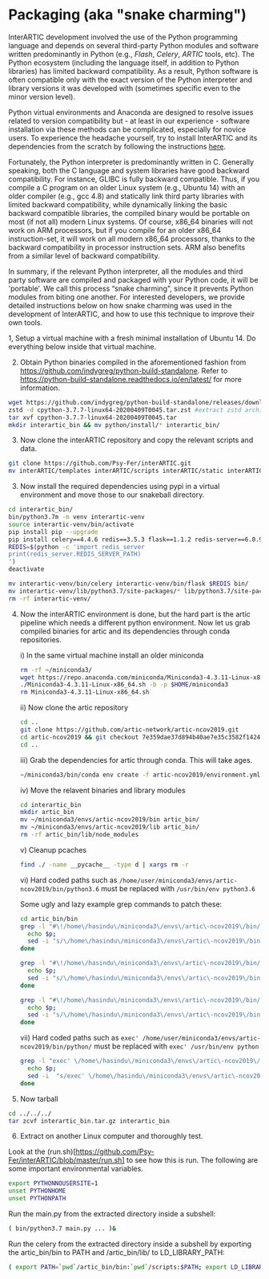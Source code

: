 
# Packaging (aka "snake charming")

InterARTIC development involved the use of the Python programming language and depends on several third-party Python modules and software written predominantly in Python (e.g., *Flash*, *Celery*, *ARTIC* tools, etc). The Python ecosystem (including the language itself, in addition to Python libraries) has limited backward compatibility. As a result, Python software is often compatible only with the exact version of the Python interpreter and library versions it was developed with (sometimes specific even to the minor version level).

Python virtual environments and Anaconda are designed to resolve issues related to version compatibility but - at least in our experience - software installation via these methods can be complicated, especially for novice users. To experience the headache yourself, try to install InterARTIC and its dependencies from the scratch by following the instructions [here](https://psy-fer.github.io/interARTIC/installation).

Fortunately, the Python interpreter is predominantly written in C. Generally speaking, both the C language and system libraries have good backward compatibility. For instance, GLIBC is fully backward compatible. Thus, if you compile a C program on an older Linux system (e.g., Ubuntu 14) with an older compiler (e.g., gcc 4.8) and statically link third party libraries with limited backward compatibility, while dynamically linking the basic backward compatible libraries, the compiled binary would be portable on most (if not all) modern Linux systems. Of course, x86_64 binaries will not work on ARM processors, but if you compile for an older x86_64 instruction-set, it will work on all modern x86_64 processors, thanks to the backward compatibility in processor instruction sets. ARM also benefits from a similar level of backward compatibility.

In summary, if the relevant Python interpreter, all the modules and third party software are compiled and packaged with your Python code, it will be 'portable'. We call this process “snake charming", since it prevents Python modules from biting one another. For interested developers, we provide detailed instructions below on how snake charming was used in the development of InterARTIC, and how to use this technique to improve their own tools.

1, Setup a virtual machine with a fresh minimal installation of Ubuntu 14. Do everything below inside that virtual machine.

2. Obtain Python binaries compiled in the aforementioned fashion from https://github.com/indygreg/python-build-standalone. Refer to https://python-build-standalone.readthedocs.io/en/latest/ for more information.

```bash
wget https://github.com/indygreg/python-build-standalone/releases/download/20200408/cpython-3.7.7-linux64-20200409T0045.tar.zst #python 3.7 needed for interARTIC
zstd -d cpython-3.7.7-linux64-20200409T0045.tar.zst #extract zstd archive
tar xvf cpython-3.7.7-linux64-20200409T0045.tar
mkdir interartic_bin && mv python/install/* interartic_bin/
```

3. Now clone the interARTIC repository and copy the relevant scripts and data.

```bash
git clone https://github.com/Psy-Fer/interARTIC.git
mv interARTIC/templates interARTIC/scripts interARTIC/static interARTIC/src interARTIC/primer-schemes interARTIC/run.sh interARTIC/main.py interARTIC/config.init interartic_bin/
```

3. Now install the required dependencies using pypi in a virtual environment and move those to our snakeball directory.

```bash
cd interartic_bin/
bin/python3.7m -m venv interartic-venv
source interartic-venv/bin/activate  
pip install pip --upgrade
pip install celery==4.4.6 redis==3.5.3 flask==1.1.2 redis-server==6.0.9 pandas==1.2.4
REDIS=$(python -c 'import redis_server
print(redis_server.REDIS_SERVER_PATH)
')
deactivate
```

```bash
mv interartic-venv/bin/celery interartic-venv/bin/flask $REDIS bin/
mv interartic-venv/lib/python3.7/site-packages/* lib/python3.7/site-packages/
rm -rf interartic-venv/
```

4. Now the interARTIC environment is done, but the hard part is the artic pipeline which needs a different python environment. Now let us grab compiled binaries for artic and its dependencies through conda repositories.

   i) In the same virtual machine install an older miniconda

    ```bash
    rm -rf ~/miniconda3/
    wget https://repo.anaconda.com/miniconda/Miniconda3-4.3.11-Linux-x86_64.sh
    ./Miniconda3-4.3.11-Linux-x86_64.sh -b -p $HOME/miniconda3
    rm Miniconda3-4.3.11-Linux-x86_64.sh
    ```

    ii) Now clone the artic repository
    ```bash
    cd ..
    git clone https://github.com/artic-network/artic-ncov2019.git
    cd artic-ncov2019 && git checkout 7e359dae37d894b40ae7e35c3582f14244ef4d36
    cd ..
    ```

    iii) Grab the dependencies for artic through conda. This will take ages.
    ```bash
    ~/miniconda3/bin/conda env create -f artic-ncov2019/environment.yml
    ```

    iv) Move the relavent binaries and library modules
    ```bash
    cd interartic_bin
    mkdir artic_bin
    mv ~/miniconda3/envs/artic-ncov2019/bin artic_bin/
    mv ~/miniconda3/envs/artic-ncov2019/lib artic_bin/
    rm -rf artic_bin/lib/node_modules
    ```

    v) Cleanup pcaches
    ```bash
    find ./ -name __pycache__ -type d | xargs rm -r
    ```

    vi) Hard coded paths such as `/home/user/miniconda3/envs/artic-ncov2019/bin/python3.6` must be replaced with `/usr/bin/env python3.6`

    Some ugly and lazy example grep commands to patch these:

    ```bash
    cd artic_bin/bin
    grep -l "#\!/home\/hasindu\/miniconda3\/envs\/artic\-ncov2019\/bin/python3.6" * | while read p; do
      echo $p;
      sed -i "s/\/home\/hasindu\/miniconda3\/envs\/artic\-ncov2019\/bin\/python3.6/\/usr\/bin\/env python3.6/g" $p;  
    done

    grep -l "#\!/home\/hasindu\/miniconda3\/envs\/artic\-ncov2019\/bin/python" * | while read p; do
      echo $p;
      sed -i "s/\/home\/hasindu\/miniconda3\/envs\/artic\-ncov2019\/bin\/python/\/usr\/bin\/env python/g" $p;  
    done

    grep -l "#\!/home\/hasindu\/miniconda3\/envs\/artic\-ncov2019\/bin/perl" * | while read p; do
      echo $p;
      sed -i "s/\/home\/hasindu\/miniconda3\/envs\/artic\-ncov2019\/bin\/perl/\/usr\/bin\/env perl/g" $p;  
    done
    ```

    vii) Hard coded paths such as `exec' /home/user/miniconda3/envs/artic-ncov2019/bin/python/` must be replaced with  `exec' /usr/bin/env python`

    ```bash
    grep -l "exec' \/home\/hasindu\/miniconda3\/envs\/artic\-ncov2019\/bin/python" * | while read p; do
      echo $p;
      sed -i  "s/exec' \/home\/hasindu\/miniconda3\/envs\/artic\-ncov2019\/bin\/python/exec' \/usr\/bin\/env python/g" $p;  
    done
    ```

5) Now tarball

```bash
cd ../../../
tar zcvf interartic_bin.tar.gz interartic_bin
```

6) Extract on another Linux computer and thoroughly test.


Look at the (run.sh)[https://github.com/Psy-Fer/interARTIC/blob/master/run.sh] to see how this is run. The following are some important environmental variables.


```bash
export PYTHONNOUSERSITE=1
unset PYTHONHOME
unset PYTHONPATH
```

Run the main.py from the extracted directory inside a subshell:

```bash
( bin/python3.7 main.py ... )&
```

Run the celery from the extracted directory inside a subshell by exporting the artic_bin/bin to PATH and /artic_bin/lib/ to LD_LIBRARY_PATH:

```bash
( export PATH=`pwd`/artic_bin/bin:`pwd`/scripts:$PATH; export LD_LIBRARY_PATH=`pwd`/artic_bin/lib/:$LD_LIBRARY_PATH; bin/python3.7m bin/celery worker -A main.celery )&
```
